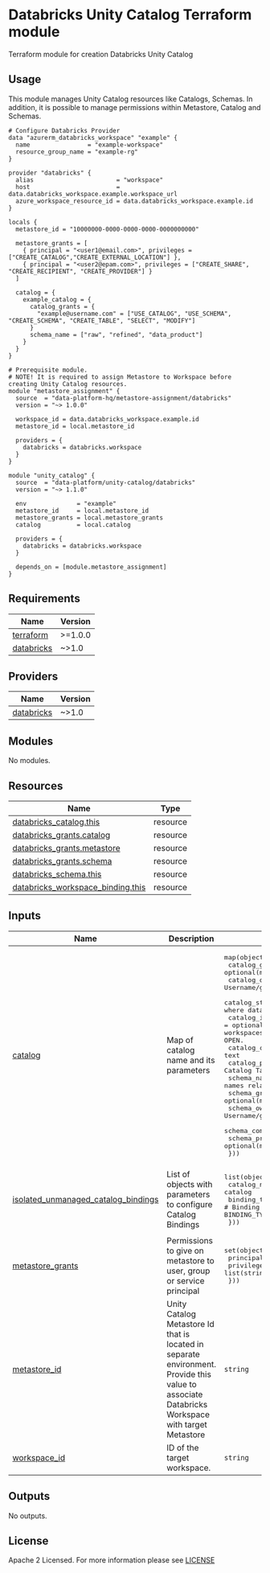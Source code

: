 # Databricks Unity Catalog Terraform module
Terraform module for creation Databricks Unity Catalog

## Usage
This module manages Unity Catalog resources like Catalogs, Schemas. In addition, it is possible to manage permissions within Metastore, Catalog and Schemas.
```hcl
# Configure Databricks Provider
data "azurerm_databricks_workspace" "example" {
  name                = "example-workspace"
  resource_group_name = "example-rg"
}

provider "databricks" {
  alias                       = "workspace"
  host                        = data.databricks_workspace.example.workspace_url
  azure_workspace_resource_id = data.databricks_workspace.example.id
}

locals {
  metastore_id = "10000000-0000-0000-0000-0000000000"
  
  metastore_grants = [
    { principal = "<user1@email.com>", privileges = ["CREATE_CATALOG","CREATE_EXTERNAL_LOCATION"] }, 
    { principal = "<user2@epam.com>", privileges = ["CREATE_SHARE", "CREATE_RECIPIENT", "CREATE_PROVIDER"] }
  ]
  
  catalog = {
    example_catalog = {
      catalog_grants = {
        "example@username.com" = ["USE_CATALOG", "USE_SCHEMA", "CREATE_SCHEMA", "CREATE_TABLE", "SELECT", "MODIFY"]
      }
      schema_name = ["raw", "refined", "data_product"]
    }
  }
}

# Prerequisite module.
# NOTE! It is required to assign Metastore to Workspace before creating Unity Catalog resources.
module "metastore_assignment" {
  source  = "data-platform-hq/metastore-assignment/databricks"
  version = "~> 1.0.0"

  workspace_id = data.databricks_workspace.example.id
  metastore_id = local.metastore_id

  providers = {
    databricks = databricks.workspace
  }
}

module "unity_catalog" {
  source  = "data-platform/unity-catalog/databricks"
  version = "~> 1.1.0"

  env              = "example"
  metastore_id     = local.metastore_id
  metastore_grants = local.metastore_grants
  catalog          = local.catalog

  providers = {
    databricks = databricks.workspace
  }
  
  depends_on = [module.metastore_assignment]
}
```
<!-- BEGIN_TF_DOCS -->
## Requirements

| Name | Version |
|------|---------|
| <a name="requirement_terraform"></a> [terraform](#requirement\_terraform) | >=1.0.0 |
| <a name="requirement_databricks"></a> [databricks](#requirement\_databricks) | ~>1.0 |

## Providers

| Name | Version |
|------|---------|
| <a name="provider_databricks"></a> [databricks](#provider\_databricks) | ~>1.0 |

## Modules

No modules.

## Resources

| Name | Type |
|------|------|
| [databricks_catalog.this](https://registry.terraform.io/providers/databricks/databricks/latest/docs/resources/catalog) | resource |
| [databricks_grants.catalog](https://registry.terraform.io/providers/databricks/databricks/latest/docs/resources/grants) | resource |
| [databricks_grants.metastore](https://registry.terraform.io/providers/databricks/databricks/latest/docs/resources/grants) | resource |
| [databricks_grants.schema](https://registry.terraform.io/providers/databricks/databricks/latest/docs/resources/grants) | resource |
| [databricks_schema.this](https://registry.terraform.io/providers/databricks/databricks/latest/docs/resources/schema) | resource |
| [databricks_workspace_binding.this](https://registry.terraform.io/providers/databricks/databricks/latest/docs/resources/workspace_binding) | resource |

## Inputs

| Name | Description | Type | Default | Required |
|------|-------------|------|---------|:--------:|
| <a name="input_catalog"></a> [catalog](#input\_catalog) | Map of catalog name and its parameters | <pre>map(object({<br/>    catalog_grants         = optional(map(list(string)))<br/>    catalog_owner          = optional(string)         # Username/groupname/sp application_id of the catalog owner.<br/>    catalog_storage_root   = optional(string)         # Location in cloud storage where data for managed tables will be stored<br/>    catalog_isolation_mode = optional(string, "OPEN") # Whether the catalog is accessible from all workspaces or a specific set of workspaces. Can be ISOLATED or OPEN.<br/>    catalog_comment        = optional(string)         # User-supplied free-form text<br/>    catalog_properties     = optional(map(string))    # Extensible Catalog Tags.<br/>    schema_name            = optional(list(string))   # List of Schema names relative to parent catalog.<br/>    schema_grants          = optional(map(list(string)))<br/>    schema_owner           = optional(string) # Username/groupname/sp application_id of the schema owner.<br/>    schema_comment         = optional(string)<br/>    schema_properties      = optional(map(string))<br/>  }))</pre> | `{}` | no |
| <a name="input_isolated_unmanaged_catalog_bindings"></a> [isolated\_unmanaged\_catalog\_bindings](#input\_isolated\_unmanaged\_catalog\_bindings) | List of objects with parameters to configure Catalog Bindings | <pre>list(object({<br/>    catalog_name = string                                      # Name of ISOLATED catalog<br/>    binding_type = optional(string, "BINDING_TYPE_READ_WRITE") # Binding mode. Possible values are BINDING_TYPE_READ_ONLY, BINDING_TYPE_READ_WRITE<br/>  }))</pre> | `[]` | no |
| <a name="input_metastore_grants"></a> [metastore\_grants](#input\_metastore\_grants) | Permissions to give on metastore to user, group or service principal | <pre>set(object({<br/>    principal  = string<br/>    privileges = list(string)<br/>  }))</pre> | `[]` | no |
| <a name="input_metastore_id"></a> [metastore\_id](#input\_metastore\_id) | Unity Catalog Metastore Id that is located in separate environment. Provide this value to associate Databricks Workspace with target Metastore | `string` | n/a | yes |
| <a name="input_workspace_id"></a> [workspace\_id](#input\_workspace\_id) | ID of the target workspace. | `string` | `null` | no |

## Outputs

No outputs.
<!-- END_TF_DOCS -->

## License

Apache 2 Licensed. For more information please see [LICENSE](https://github.com/data-platform-hq/terraform-databricks-unity-catalog/tree/master/LICENSE)
